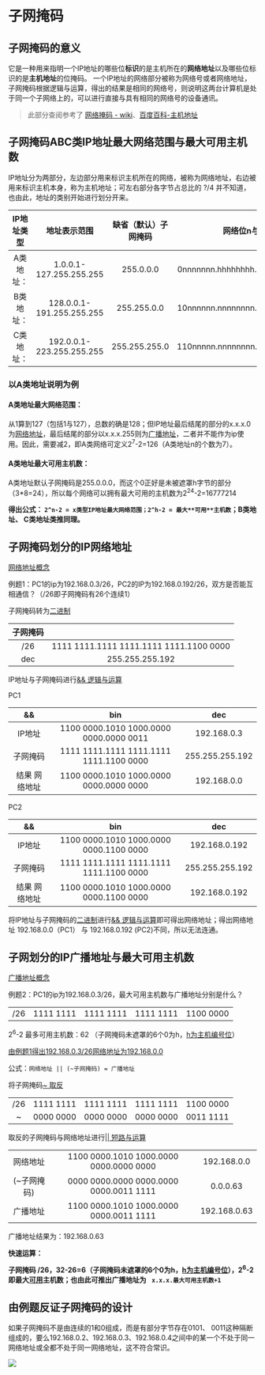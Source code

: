 # 子网掩码

## 子网掩码的意义

它是一种用来指明一个IP地址的哪些位**标识**的是主机所在的**网络地址**以及哪些位标识的是**主机地址**的位掩码。 一个IP地址的网络部分被称为网络号或者网络地址，子网掩码根据逻辑与运算，得出的结果是相同的网络号，则说明这两台计算机是处于同一个子网络上的，可以进行直接与具有相同的网络号的设备通讯。

> 此部分查阅参考了 [网络掩码 - wiki](https://zh.wikipedia.org/wiki/%E5%AD%90%E7%BD%91#%E7%BD%91%E7%BB%9C%E6%8E%A9%E7%A0%81)、[百度百科-主机地址](https://baike.baidu.com/item/%E4%B8%BB%E6%9C%BA%E5%9C%B0%E5%9D%80) 


## 子网掩码ABC类IP地址最大网络范围与最大可用主机数

IP地址分为两部分，左边部分用来标识主机所在的网络，被称为网络地址，右边被用来标识主机本身，称为主机地址；可左右部分各字节占总比的 ?/4 并不知道，也由此，地址的类别开始进行划分开来。

|IP地址类型|地址表示范围|缺省（默认）子网掩码|网络位n与主机位h
|:-:|:-:|:-:|:-:|
|A类地址：|1.0.0.1-127.255.255.255|255.0.0.0|0nnnnnnn.hhhhhhhh.hhhhhhhh.hhhhhhhh
|B类地址：|128.0.0.1-191.255.255.255|255.255.0.0|10nnnnnn.nnnnnnnn.hhhhhhhh.hhhhhhhh
|C类地址：|192.0.0.1-223.255.255.255|255.255.255.0|110nnnnn.nnnnnnnn.nnnnnnnn.hhhhhhhh

### 以A类地址说明为例

#### A类地址最大网络范围：

从1算到127（包括1与127），总数的确是128；但IP地址最后结尾的部分的x.x.x.0为[网络地址](IP地址设计.md#网络地址与广播地址)，最后结尾的部分以x.x.x.255则为[广播地址](IP地址设计.md#网络地址与广播地址)，二者并不能作为ip使用。因此，需要减2，即A类网络可定义2<sup>7</sup>-2=126（A类地址n的个数为7）。

#### A类地址最大可用主机数：

A类地址默认子网掩码是255.0.0.0，而这个0正好是未被遮罩h字节的部分（3*8=24），所以每个网络可以拥有最大可用的主机数为2<sup>24</sup>-2=16777214

**得出公式： `2^n-2 = x类型IP地址最大网络范围；2^h-2 = 最大**可用**主机数`；B类地址、 C类地址类推同理。**


## 子网掩码划分的IP网络地址

[网络地址概念](IP地址设计.md#网络地址与广播地址)

例题1：PC1的ip为192.168.0.3/26，PC2的IP为192.168.0.192/26，双方是否能互相通信？（/26即子网掩码有26个连续1）

子网掩码转为[二进制](https://zh.wikihow.com/%E4%BB%8E%E5%8D%81%E8%BF%9B%E5%88%B6%E8%BD%AC%E6%8D%A2%E4%B8%BA%E4%BA%8C%E8%BF%9B%E5%88%B6)

|子网掩码||
|:-:|:-:|
|/26|1111 1111.1111 1111.1111 1111.1100 0000
|dec|255.255.255.192

IP地址与子网掩码进行[&& 逻辑与运算](https://baike.baidu.com/item/%E9%80%BB%E8%BE%91%E4%B8%8E)

PC1

|&&|bin|dec|
|:-:|:-:|:-:|
|IP地址| 1100 0000.1010 1000.0000 0000.0000 0011|192.168.0.3
|子网掩码|1111 1111.1111 1111.1111 1111.1100 0000|255.255.255.192
|结果 网络地址|1100 0000.1010 1000.0000 0000.0000 0000|192.168.0.0

PC2

|&&|bin|dec|
|:-:|:-:|:-:|
|IP地址| 1100 0000.1010 1000.0000 0000.1100 0000|192.168.0.192
|子网掩码|1111 1111.1111 1111.1111 1111.1100 0000|255.255.255.192
|结果 网络地址|1100 0000.1010 1000.0000 0000.1100 0000|192.168.0.192

将IP地址与子网掩码的[二进制](https://zh.wikihow.com/%E4%BB%8E%E5%8D%81%E8%BF%9B%E5%88%B6%E8%BD%AC%E6%8D%A2%E4%B8%BA%E4%BA%8C%E8%BF%9B%E5%88%B6)进行[&& 逻辑与运算](https://baike.baidu.com/item/%E9%80%BB%E8%BE%91%E4%B8%8E)即可得出网络地址；得出网络地址 192.168.0.0（PC1） 与 192.168.0.192 (PC2)不同，所以无法连通。

## 子网划分的IP广播地址与最大可用主机数

[广播地址概念](IP地址设计.md#网络地址与广播地址)

例题2：PC1的ip为192.168.0.3/26，最大可用主机数与广播地址分别是什么？


||||||
|:-:|:-:|:-:|:-:|:-:|
|/26|1111 1111|1111 1111|1111 1111|1100 0000 

2<sup>6</sup>-2 最多可用主机数：62 （子网掩码未遮罩的6个0为h，[h为主机编号位](IP地址设计.md#ip地址的种类)）

[由例题1得出192.168.0.3/26网络地址为192.168.0.0](子网掩码的作用.md#子网掩码划分的IP网络地址)


公式：`网络地址 || (~子网掩码) = 广播地址`

 将子网掩码[~ 取反](https://developer.mozilla.org/zh-CN/docs/Web/JavaScript/Reference/Operators/Bitwise_Operators)

||||||
|:-:|:-:|:-:|:-:|:-:|
|/26|1111 1111|1111 1111|1111 1111|1100 0000 
|~|0000 0000|0000 0000|0000 0000|0011 1111

取反的子网掩码与网络地址进行[|| 短路与运算](https://developer.mozilla.org/zh-CN/docs/Web/JavaScript/Reference/Operators/Logical_Operators)

||||
|:-:|:-:|:-:|
|网络地址|1100 0000.1010 1000.0000 0000.0000 0000|192.168.0.0
|(~子网掩码)|0000 0000.0000 0000.0000 0000.0011 1111|0.0.0.63
|广播地址|1100 0000.1010 1000.0000 0000.0011 1111|192.168.0.63

广播地址结果为：192.168.0.63

**快速运算：**

**子网掩码 /26，32-26=6（子网掩码未遮罩的6个0为h，[h为主机编号位](IP地址设计.md#ip地址的种类)），2<sup>6</sup>-2即最大<ins>可用</ins>主机数；也由此可推出广播地址为**  **` x.x.x.最大可用主机数+1`**


## 由例题反证子网掩码的设计

如果子网掩码不是由连续的1和0组成，而是有部分字节存在0101、 0011这种隔断组成的，要么192.168.0.2、192.168.0.3、192.168.0.4之间中的某一个不处于同一网络地址或全都不处于同一网络地址，这不符合常识。

![](https://i.postimg.cc/J4WHR5By/Snipaste-2019-07-14-15-04-15.png)






